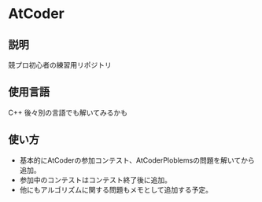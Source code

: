 # AtCoder
## 説明
競プロ初心者の練習用リポジトリ

## 使用言語
C++
後々別の言語でも解いてみるかも

## 使い方

- 基本的にAtCoderの参加コンテスト、AtCoderPloblemsの問題を解いてから追加。
- 参加中のコンテストはコンテスト終了後に追加。
- 他にもアルゴリズムに関する問題もメモとして追加する予定。
